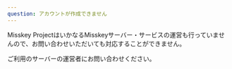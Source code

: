 ```yaml
---
question: アカウントが作成できません
---
```


Misskey ProjectはいかなるMisskeyサーバー・サービスの運営も行っていませんので、お問い合わせいただいても対応することができません。

ご利用のサーバーの運営者にお問い合わせください。
